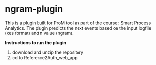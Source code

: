 # ngram-plugin
This is a plugin built for ProM tool as part of the course : Smart Process Analytics. The plugin predicts the next events based on the input logfile (xes format) and 
n value (ngram).

**Instructions to run the plugin**
1) download and unzip the repository
2) cd to Reference2Auth_web_app

